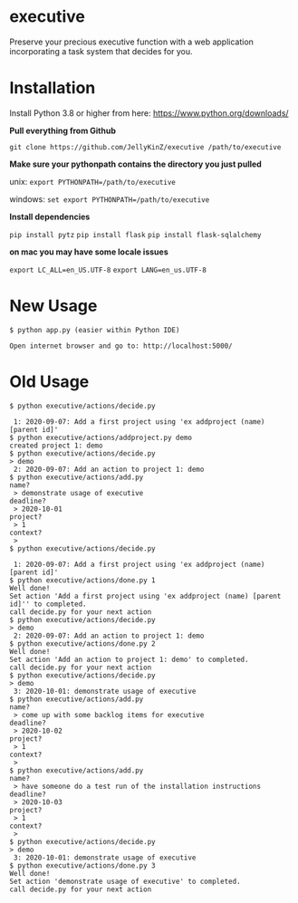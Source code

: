 executive
=========

Preserve your precious executive function with a web application incorporating a task system that decides for you.

**Installation**
=========

Install Python 3.8 or higher from here: https://www.python.org/downloads/

**Pull everything from Github**

`git clone https://github.com/JellyKinZ/executive /path/to/executive`

**Make sure your pythonpath contains the directory you just pulled**

unix: `export PYTHONPATH=/path/to/executive`

windows: `set export PYTHONPATH=/path/to/executive`

**Install dependencies**

`pip install pytz`
`pip install flask`
`pip install flask-sqlalchemy`

**on mac you may have some locale issues**

  `export LC_ALL=en_US.UTF-8`
  `export LANG=en_us.UTF-8`
  
**New Usage**
=========

```
$ python app.py (easier within Python IDE)

Open internet browser and go to: http://localhost:5000/
```

**Old Usage**
=========

```
$ python executive/actions/decide.py
 
 1: 2020-09-07: Add a first project using 'ex addproject (name) [parent id]'
$ python executive/actions/addproject.py demo
created project 1: demo
$ python executive/actions/decide.py
> demo 
 2: 2020-09-07: Add an action to project 1: demo
$ python executive/actions/add.py
name? 
 > demonstrate usage of executive
deadline? 
 > 2020-10-01
project? 
 > 1
context? 
 > 
$ python executive/actions/decide.py
 
 1: 2020-09-07: Add a first project using 'ex addproject (name) [parent id]'
$ python executive/actions/done.py 1
Well done!
Set action 'Add a first project using 'ex addproject (name) [parent id]'' to completed.
call decide.py for your next action
$ python executive/actions/decide.py
> demo 
 2: 2020-09-07: Add an action to project 1: demo
$ python executive/actions/done.py 2
Well done!
Set action 'Add an action to project 1: demo' to completed.
call decide.py for your next action
$ python executive/actions/decide.py
> demo 
 3: 2020-10-01: demonstrate usage of executive
$ python executive/actions/add.py
name? 
 > come up with some backlog items for executive
deadline? 
 > 2020-10-02
project? 
 > 1
context? 
 > 
$ python executive/actions/add.py
name? 
 > have someone do a test run of the installation instructions
deadline? 
 > 2020-10-03
project? 
 > 1
context? 
 > 
$ python executive/actions/decide.py
> demo 
 3: 2020-10-01: demonstrate usage of executive
$ python executive/actions/done.py 3
Well done!
Set action 'demonstrate usage of executive' to completed.
call decide.py for your next action
```



